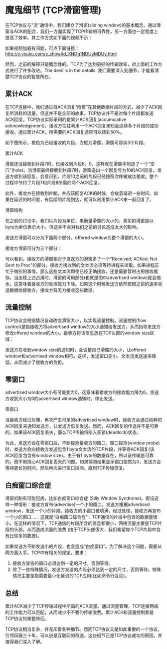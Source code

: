 # 魔鬼细节 (TCP滑窗管理)

在TCP协议与"流"通信中，我们建立了滑窗(sliding
window)的基本概念。通过滑窗与ACK的配合，我们一方面实现了TCP传输的可靠性，另一方面也一定程度上提高了效率。其工作方式如下面的视频所示：

如果视频加载有问题，可点下面链接： http://v.youku.com/v_show/id_XNDg1NDUyMDUy.html

然而，之前的解释只是概念性的。TCP为了达到更好的传输效率，对上面的工作方式进行了许多改进。The devil is in the details.
我们需要深入到细节，才能看清楚TCP协议的智慧所在。

## 累计ACK

在TCP连接中，我们通过将ACK回复“附着”在其他数据片段的方式，减少了ACK回复所消耗的流量。但这并不是全部的故事。TCP协议并不是对每个片段都发送ACK回复。TCP协议实际采用的是累计ACK回复(accumulative
acknowledgement)。接收方往往利用一个ACK回复来知会连续多个片段的成功接收。通过累计ACK，所需要的ACK回复通常可以降到50%。

如下图所示，橙色为已经接收的片段。方框为滑窗，滑窗可容纳3个片段。

累计ACK

 

滑窗还没接收到片段7时，已接收到片段8，9。这样就在滑窗中制造了一个“空穴”(hole)。当滑窗最终接收到片段7时，滑窗送出一个回复号为10的ACK回复。发送方收到该回复，会意识到，片段10之前的片段已经按照次序被成功接收。整个过程中节约了片段7和片段8所需的两个ACK回复。

此外，接收方在接收到片断，并应该回复ACK的时候，会故意延迟一些时间。如果在延迟的时间里，有后续的片段到达，就可以利用累计ACK来一起回复了。

 

滑窗结构

在之前的讨论中，我们以片段为单位，来衡量滑窗的大小的。真实的滑窗是以byte为单位表示大小，但这并不会对我们之前的讨论造成太大的影响。

发送方滑窗可以分为下面两个部分。offered window为整个滑窗的大小。

接收方滑窗可分为三个部分：



 

可以看到，接收方的滑窗相对于发送方的滑窗多了一个"Received; ACKed; Not Sent to
Proc"的部分。接收方接收到的文本流必须等待进程来读取。如果进程正忙于做别的事情，那么这些文本流即使已经正确接收，还是需要暂时占用接收缓存。当出现上述占用时，滑窗的可用部分(也就是图中advertised
window)就会缩水。这意味着接收方的处理能力下降。如果这个时候发送方依然按照之前的速率发送数据给接收方，接收方将无力接收这些数据。

 

## 流量控制

TCP协议会根据情况自动改变滑窗大小，以实现流量控制。流量控制(flow control)是指接收方将advertised
window的大小通知给发送方，从而指导发送方修改offered window的大小。接收方将该信息放在TCP头部的window size区域：

发送方在收到window size的通知时，会调整自己滑窗的大小，让offered window和advertised
window相符。这样，发送窗口变小，文本流发送速率降低，从而减少了接收方的负担。

 

## 零窗口
advertised window大小有可能变为0，这意味着接收方的接收能力降为0。发送方收到大小为0的advertised window通知时，停止发送。

零窗口

当接收方经过处理，再次产生可用的advertised
window时，接收方会通过纯粹的ACK回复来通知发送方，让发送方恢复发送。然而，ACK回复的传送并不是可靠的。如果该ACK回复丢失，那么TCP传输将陷入死锁(deadlock)状态。

为此，发送方会在零窗口后，不断探测接收方的窗口。窗口探测(window probe)时，发送方会向接收方发送包含1
byte文本流的TCP片段，并等待ACK回复(该ACK回复包含有window size)。由于有1
byte的数据存在，所以该传输是可靠的，而不用担心ACK回复丢失的问题。如果探测结果显示窗口依然为0，发送方会等待更长的时间，然后再次进行窗口探测，直到TCP传输恢复。

 

## 白痴窗口综合症
滑窗机制有可能犯病，比如白痴窗口综合症 (Silly Window
Syndrome)。假设这样一种情形：接收方宣布(advertise)一个小的窗口，发送方根据advertised
window，发送一个小的片段。接收方的小窗口被填满，经过处理，接收方再宣布一个小的窗口……
这就是“白痴窗口综合症”：TCP通信的片段中包含的数据量很小。在这样的情况下，TCP通信的片段所含的信息都很小，网络流量主要是TCP片段的头部，从而造成流量的浪费
(由于TCP头部很大，我们希望每个TCP片段中含有比较多的数据)。
 

如果发送方不断发送小的片段，也会造成“白痴窗口”。为了解决这个问题，需要从两方面入手。TCP中有相关的规定，要求：

1. 接收方宣告的窗口必须达到一定的尺寸，否则等待。
2. 除了一些特殊情况，发送方发送的片段必须达到一定的尺寸，否则等待。特殊情况主要是指需要最小化延迟的TCP应用(比如命令行互动)。

 

## 总结

累计ACK减少了TCP传输过程中所需的ACK流量。通过流量管理，TCP连接两端的工作能力可以匹配，从而减少不不要的传输浪费。累计ACK和流量控制都是TCP协议的重要特征。

TCP协议相当复杂，并充斥着各种细节。然而TCP协议又是如此重要的一个协议，引领风骚三十年，可以说是互联网的奇迹。这些细节正是TCP协议成功的原因，并值得我们深入了解。
